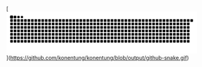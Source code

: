 [[![](https://raw.githubusercontent.com/konentung/konentung/output/github-contribution-grid-snake.svg)
](https://github.com/konentung/konentung/blob/output/github-snake.gif)](https://github.com/konentung/konentung/blob/output/github-snake.gif)
